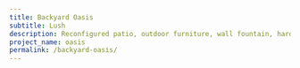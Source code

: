 ```yaml
---
title: Backyard Oasis 
subtitle: Lush
description: Reconfigured patio, outdoor furniture, wall fountain, hardscape and landscape
project_name: oasis
permalink: /backyard-oasis/
---
```

